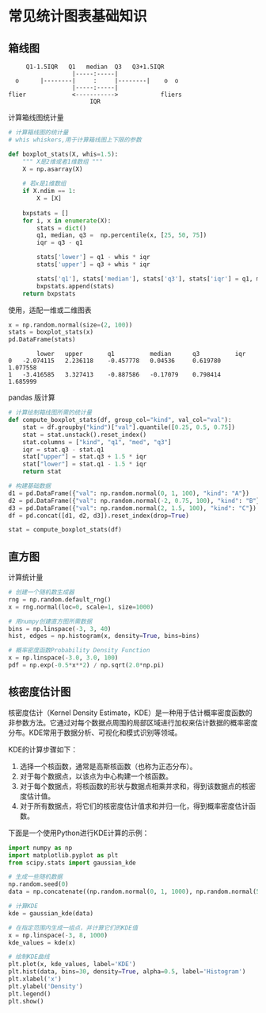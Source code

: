 # 常见统计图表基础知识

## 箱线图

```
     Q1-1.5IQR   Q1   median  Q3   Q3+1.5IQR
                  |-----:-----|
  o      |--------|     :     |--------|    o  o
                  |-----:-----|
flier             <----------->            fliers
                       IQR
```

计算箱线图统计量

```python
# 计算箱线图的统计量
# whis whiskers,用于计算箱线图上下限的参数

def boxplot_stats(X, whis=1.5):
    """ X是2维或者1维数组 """
    X = np.asarray(X)
    
    # 若x是1维数组
    if X.ndim == 1:
        X = [X]
        
    bxpstats = []
    for i, x in enumerate(X):
        stats = dict()
        q1, median, q3 =  np.percentile(x, [25, 50, 75])
        iqr = q3 - q1

        stats['lower'] = q1 - whis * iqr
        stats['upper'] = q3 + whis * iqr

        stats['q1'], stats['median'], stats['q3'], stats['iqr'] = q1, median, q3, iqr
        bxpstats.append(stats)
    return bxpstats
```

使用，适配一维或二维图表

```python
x = np.random.normal(size=(2, 100))
stats = boxplot_stats(x)
pd.DataFrame(stats)
```

```
		lower	upper		q1			median		q3			iqr
0	-2.074115	2.236118	-0.457778	0.04536		0.619780	1.077558
1	-3.416585	3.327413	-0.887586	-0.17079	0.798414	1.685999
```



pandas 版计算

```python
# 计算绘制箱线图所需的统计量
def compute_boxplot_stats(df, group_col="kind", val_col="val"):
    stat = df.groupby("kind")["val"].quantile([0.25, 0.5, 0.75])
    stat = stat.unstack().reset_index()
    stat.columns = ["kind", "q1", "med", "q3"]
    iqr = stat.q3 - stat.q1
    stat["upper"] = stat.q3 + 1.5 * iqr
    stat["lower"] = stat.q1 - 1.5 * iqr
    return stat
```

```python
# 构建基础数据
d1 = pd.DataFrame({"val": np.random.normal(0, 1, 100), "kind": "A"})
d2 = pd.DataFrame({"val": np.random.normal(-2, 0.75, 100), "kind": "B"})
d3 = pd.DataFrame({"val": np.random.normal(2, 1.5, 100), "kind": "C"})
df = pd.concat([d1, d2, d3]).reset_index(drop=True)

stat = compute_boxplot_stats(df)
```





## 直方图

计算统计量

```python
# 创建一个随机数生成器
rng = np.random.default_rng()
x = rng.normal(loc=0, scale=1, size=1000)

# 用numpy创建直方图所需数据
bins = np.linspace(-3, 3, 40)
hist, edges = np.histogram(x, density=True, bins=bins)

# 概率密度函数Probability Density Function
x = np.linspace(-3.0, 3.0, 100)
pdf = np.exp(-0.5*x**2) / np.sqrt(2.0*np.pi)
```

## 核密度估计图



核密度估计（Kernel Density Estimate，KDE）是一种用于估计概率密度函数的非参数方法。它通过对每个数据点周围的局部区域进行加权来估计数据的概率密度分布。KDE常用于数据分析、可视化和模式识别等领域。

KDE的计算步骤如下：
1. 选择一个核函数，通常是高斯核函数（也称为正态分布）。
2. 对于每个数据点，以该点为中心构建一个核函数。
3. 对于每个数据点，将核函数的形状与数据点相乘并求和，得到该数据点的核密度估计值。
4. 对于所有数据点，将它们的核密度估计值求和并归一化，得到概率密度估计函数。

下面是一个使用Python进行KDE计算的示例：

```python
import numpy as np
import matplotlib.pyplot as plt
from scipy.stats import gaussian_kde

# 生成一些随机数据
np.random.seed(0)
data = np.concatenate((np.random.normal(0, 1, 1000), np.random.normal(5, 0.5, 2000)))

# 计算KDE
kde = gaussian_kde(data)

# 在指定范围内生成一组点，并计算它们的KDE值
x = np.linspace(-3, 8, 1000)
kde_values = kde(x)

# 绘制KDE曲线
plt.plot(x, kde_values, label='KDE')
plt.hist(data, bins=30, density=True, alpha=0.5, label='Histogram')
plt.xlabel('x')
plt.ylabel('Density')
plt.legend()
plt.show()
```




